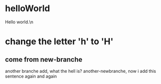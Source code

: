# helloWorld
Hello world.\n
# change the letter 'h' to 'H'
## come from new-branche
another branche add, what the hell is?
another-newbranche, now i add this sentence again and again
